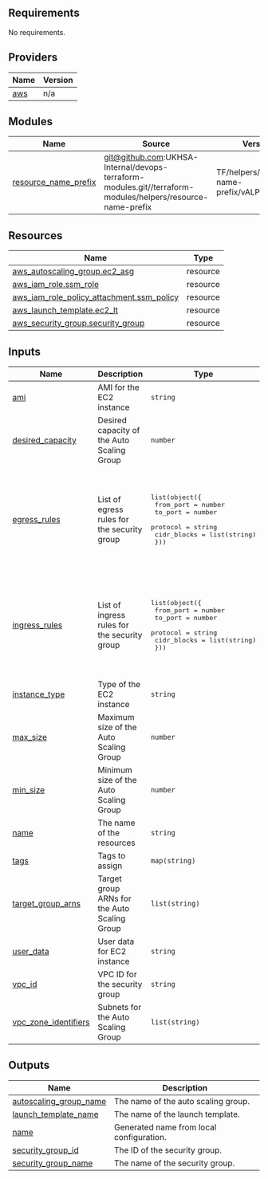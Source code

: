 <!-- BEGIN_TF_DOCS -->
## Requirements

No requirements.

## Providers

| Name | Version |
|------|---------|
| <a name="provider_aws"></a> [aws](#provider\_aws) | n/a |

## Modules

| Name | Source | Version |
|------|--------|---------|
| <a name="module_resource_name_prefix"></a> [resource\_name\_prefix](#module\_resource\_name\_prefix) | git@github.com:UKHSA-Internal/devops-terraform-modules.git//terraform-modules/helpers/resource-name-prefix | TF/helpers/resource-name-prefix/vALPHA_0.0.2 |

## Resources

| Name | Type |
|------|------|
| [aws_autoscaling_group.ec2_asg](https://registry.terraform.io/providers/hashicorp/aws/latest/docs/resources/autoscaling_group) | resource |
| [aws_iam_role.ssm_role](https://registry.terraform.io/providers/hashicorp/aws/latest/docs/resources/iam_role) | resource |
| [aws_iam_role_policy_attachment.ssm_policy](https://registry.terraform.io/providers/hashicorp/aws/latest/docs/resources/iam_role_policy_attachment) | resource |
| [aws_launch_template.ec2_lt](https://registry.terraform.io/providers/hashicorp/aws/latest/docs/resources/launch_template) | resource |
| [aws_security_group.security_group](https://registry.terraform.io/providers/hashicorp/aws/latest/docs/resources/security_group) | resource |

## Inputs

| Name | Description | Type | Default | Required |
|------|-------------|------|---------|:--------:|
| <a name="input_ami"></a> [ami](#input\_ami) | AMI for the EC2 instance | `string` | n/a | yes |
| <a name="input_desired_capacity"></a> [desired\_capacity](#input\_desired\_capacity) | Desired capacity of the Auto Scaling Group | `number` | `1` | no |
| <a name="input_egress_rules"></a> [egress\_rules](#input\_egress\_rules) | List of egress rules for the security group | <pre>list(object({<br>    from_port   = number<br>    to_port     = number<br>    protocol    = string<br>    cidr_blocks = list(string)<br>  }))</pre> | <pre>[<br>  {<br>    "cidr_blocks": [<br>      "0.0.0.0/0"<br>    ],<br>    "from_port": 0,<br>    "protocol": "-1",<br>    "to_port": 0<br>  }<br>]</pre> | no |
| <a name="input_ingress_rules"></a> [ingress\_rules](#input\_ingress\_rules) | List of ingress rules for the security group | <pre>list(object({<br>    from_port   = number<br>    to_port     = number<br>    protocol    = string<br>    cidr_blocks = list(string)<br>  }))</pre> | <pre>[<br>  {<br>    "cidr_blocks": [<br>      "0.0.0.0/0"<br>    ],<br>    "from_port": 8000,<br>    "protocol": "tcp",<br>    "to_port": 8000<br>  }<br>]</pre> | no |
| <a name="input_instance_type"></a> [instance\_type](#input\_instance\_type) | Type of the EC2 instance | `string` | n/a | yes |
| <a name="input_max_size"></a> [max\_size](#input\_max\_size) | Maximum size of the Auto Scaling Group | `number` | `1` | no |
| <a name="input_min_size"></a> [min\_size](#input\_min\_size) | Minimum size of the Auto Scaling Group | `number` | `1` | no |
| <a name="input_name"></a> [name](#input\_name) | The name of the resources | `string` | n/a | yes |
| <a name="input_tags"></a> [tags](#input\_tags) | Tags to assign | `map(string)` | n/a | yes |
| <a name="input_target_group_arns"></a> [target\_group\_arns](#input\_target\_group\_arns) | Target group ARNs for the Auto Scaling Group | `list(string)` | `[]` | no |
| <a name="input_user_data"></a> [user\_data](#input\_user\_data) | User data for EC2 instance | `string` | `null` | no |
| <a name="input_vpc_id"></a> [vpc\_id](#input\_vpc\_id) | VPC ID for the security group | `string` | n/a | yes |
| <a name="input_vpc_zone_identifiers"></a> [vpc\_zone\_identifiers](#input\_vpc\_zone\_identifiers) | Subnets for the Auto Scaling Group | `list(string)` | n/a | yes |

## Outputs

| Name | Description |
|------|-------------|
| <a name="output_autoscaling_group_name"></a> [autoscaling\_group\_name](#output\_autoscaling\_group\_name) | The name of the auto scaling group. |
| <a name="output_launch_template_name"></a> [launch\_template\_name](#output\_launch\_template\_name) | The name of the launch template. |
| <a name="output_name"></a> [name](#output\_name) | Generated name from local configuration. |
| <a name="output_security_group_id"></a> [security\_group\_id](#output\_security\_group\_id) | The ID of the security group. |
| <a name="output_security_group_name"></a> [security\_group\_name](#output\_security\_group\_name) | The name of the security group. |
<!-- END_TF_DOCS -->